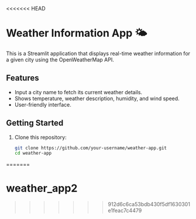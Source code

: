 <<<<<<< HEAD
# Weather Information App 🌤️

This is a Streamlit application that displays real-time weather information for a given city using the OpenWeatherMap API.

## Features
- Input a city name to fetch its current weather details.
- Shows temperature, weather description, humidity, and wind speed.
- User-friendly interface.

## Getting Started

1. Clone this repository:
   ```bash
   git clone https://github.com/your-username/weather-app.git
   cd weather-app
=======
# weather_app2
>>>>>>> 912d6c6ca53bdb430f5df1630301e1feac7c4479
